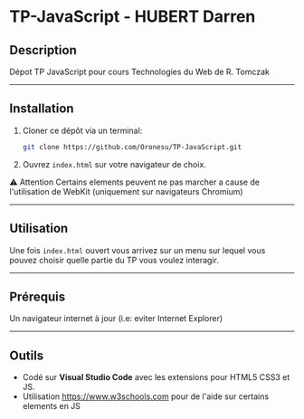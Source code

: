 # TP-JavaScript - HUBERT Darren

## Description
Dépot TP JavaScript pour cours Technologies du Web de R. Tomczak

---

## Installation
1. Cloner ce dépôt via un terminal:  
   ```bash
   git clone https://github.com/Oronesu/TP-JavaScript.git

2. Ouvrez `index.html` sur votre navigateur de choix.
   
⚠️ Attention  Certains elements peuvent ne pas marcher a cause de l'utilisation de WebKit (uniquement sur navigateurs Chromium)

---

## Utilisation
Une fois `index.html` ouvert vous arrivez sur un menu sur lequel vous pouvez choisir quelle partie du TP vous voulez interagir.

---

## Prérequis
Un navigateur internet à jour (i.e: eviter Internet Explorer)

---

## Outils
- Codé sur **Visual Studio Code** avec les extensions pour HTML5 CSS3 et JS.
- Utilisation https://www.w3schools.com pour de l'aide sur certains elements en JS
